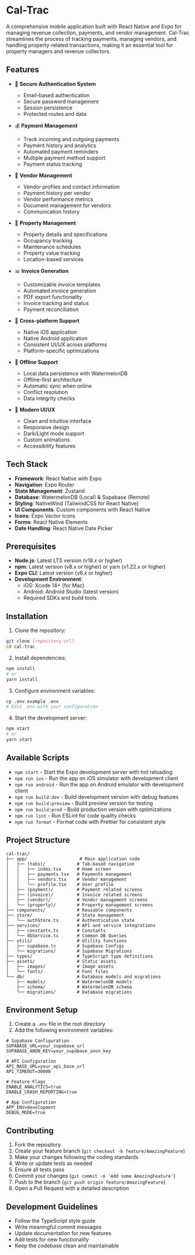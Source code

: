 # Cal-Trac

A comprehensive mobile application built with React Native and Expo for managing revenue collection, payments, and vendor management. Cal-Trac streamlines the process of tracking payments, managing vendors, and handling property-related transactions, making it an essential tool for property managers and revenue collectors.

## Features

- 🔐 **Secure Authentication System**
  - Email-based authentication
  - Secure password management
  - Session persistence
  - Protected routes and data

- 💰 **Payment Management**
  - Track incoming and outgoing payments
  - Payment history and analytics
  - Automated payment reminders
  - Multiple payment method support
  - Payment status tracking

- 👥 **Vendor Management**
  - Vendor profiles and contact information
  - Payment history per vendor
  - Vendor performance metrics
  - Document management for vendors
  - Communication history

- 🏢 **Property Management**
  - Property details and specifications
  - Occupancy tracking
  - Maintenance schedules
  - Property value tracking
  - Location-based services

- 📊 **Invoice Generation**
  - Customizable invoice templates
  - Automated invoice generation
  - PDF export functionality
  - Invoice tracking and status
  - Payment reconciliation

- 📱 **Cross-platform Support**
  - Native iOS application
  - Native Android application
  - Consistent UI/UX across platforms
  - Platform-specific optimizations

- 🔄 **Offline Support**
  - Local data persistence with WatermelonDB
  - Offline-first architecture
  - Automatic sync when online
  - Conflict resolution
  - Data integrity checks

- 🎨 **Modern UI/UX**
  - Clean and intuitive interface
  - Responsive design
  - Dark/Light mode support
  - Custom animations
  - Accessibility features

## Tech Stack

- **Framework**: React Native with Expo
- **Navigation**: Expo Router
- **State Management**: Zustand
- **Database**: WatermelonDB (Local) & Supabase (Remote)
- **Styling**: NativeWind (TailwindCSS for React Native)
- **UI Components**: Custom components with React Native
- **Icons**: Expo Vector Icons
- **Forms**: React Native Elements
- **Date Handling**: React Native Date Picker

## Prerequisites

- **Node.js**: Latest LTS version (v18.x or higher)
- **npm**: Latest version (v8.x or higher) or yarn (v1.22.x or higher)
- **Expo CLI**: Latest version (v6.x or higher)
- **Development Environment**:
  - iOS: Xcode 14+ (for Mac)
  - Android: Android Studio (latest version)
  - Required SDKs and build tools

## Installation

1. Clone the repository:
```bash
git clone [repository-url]
cd cal-trac
```

2. Install dependencies:
```bash
npm install
# or
yarn install
```

3. Configure environment variables:
```bash
cp .env.example .env
# Edit .env with your configuration
```

4. Start the development server:
```bash
npm start
# or
yarn start
```

## Available Scripts

- `npm start` - Start the Expo development server with hot reloading
- `npm run ios` - Run the app on iOS simulator with development client
- `npm run android` - Run the app on Android emulator with development client
- `npm run build:dev` - Build development version with debug features
- `npm run build:preview` - Build preview version for testing
- `npm run build:prod` - Build production version with optimizations
- `npm run lint` - Run ESLint for code quality checks
- `npm run format` - Format code with Prettier for consistent style

## Project Structure

```
cal-trac/
├── app/                    # Main application code
│   ├── (tabs)/            # Tab-based navigation
│   │   ├── index.tsx      # Home screen
│   │   ├── payments.tsx   # Payments management
│   │   ├── vendors.tsx    # Vendor management
│   │   └── profile.tsx    # User profile
│   ├── (payment)/         # Payment related screens
│   ├── (invoice)/         # Invoice related screens
│   ├── (vendor)/          # Vendor management screens
│   └── (property)/        # Property management screens
├── components/            # Reusable components
├── store/                 # State management
│   └── authStore.ts       # Authentication state
├── services/              # API and service integrations
│   ├── constants.ts       # Constants
│   └── dbService.ts       # Common DB Queries
├── utils/                 # Utility functions
│   ├── supabase.ts        # Supabase Configs
│   └── migrations/        # Supabase Migrations
├── types/                 # TypeScript type definitions
├── assets/                # Static assets
│   ├── images/            # Image assets
│   └── fonts/             # Font files
└── db/                    # Database models and migrations
    ├── models/            # WatermelonDB models
    ├── schema/            # WatermelonDB schema
    └── migrations/        # Database migrations
```

## Environment Setup

1. Create a `.env` file in the root directory
2. Add the following environment variables:
```
# Supabase Configuration
SUPABASE_URL=your_supabase_url
SUPABASE_ANON_KEY=your_supabase_anon_key

# API Configuration
API_BASE_URL=your_api_base_url
API_TIMEOUT=30000

# Feature Flags
ENABLE_ANALYTICS=true
ENABLE_CRASH_REPORTING=true

# App Configuration
APP_ENV=development
DEBUG_MODE=true
```

## Contributing

1. Fork the repository
2. Create your feature branch (`git checkout -b feature/AmazingFeature`)
3. Make your changes following the coding standards
4. Write or update tests as needed
5. Ensure all tests pass
6. Commit your changes (`git commit -m 'Add some AmazingFeature'`)
7. Push to the branch (`git push origin feature/AmazingFeature`)
8. Open a Pull Request with a detailed description

## Development Guidelines

- Follow the TypeScript style guide
- Write meaningful commit messages
- Update documentation for new features
- Add tests for new functionality
- Keep the codebase clean and maintainable